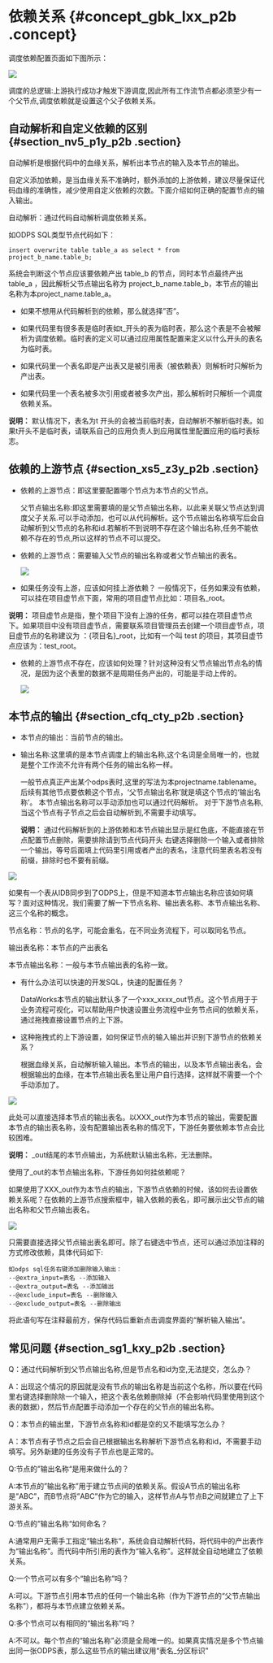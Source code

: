 # 依赖关系 {#concept_gbk_lxx_p2b .concept}

调度依赖配置页面如下图所示：

![](http://static-aliyun-doc.oss-cn-hangzhou.aliyuncs.com/assets/img/16303/15367330157925_zh-CN.png)

调度的总逻辑:上游执行成功才触发下游调度,因此所有工作流节点都必须至少有一个父节点,调度依赖就是设置这个父子依赖关系。

## 自动解析和自定义依赖的区别 {#section_nv5_p1y_p2b .section}

自动解析是根据代码中的血缘关系，解析出本节点的输入及本节点的输出。

自定义添加依赖，是当血缘关系不准确时，额外添加的上游依赖，建议尽量保证代码血缘的准确性，减少使用自定义依赖的次数。下面介绍如何正确的配置节点的输入输出。

自动解析：通过代码自动解析调度依赖关系。

如ODPS SQL类型节点代码如下：

```
insert overwrite table table_a as select * from project_b_name.table_b;
```

系统会判断这个节点应该要依赖产出 table\_b 的节点，同时本节点最终产出 table\_a ，因此解析父节点输出名称为 project\_b\_name.table\_b，本节点的输出名称为本project\_name.table\_a。

-   如果不想用从代码解析到的依赖，那么就选择”否”。

-   如果代码里有很多表是临时表如t\_开头的表为临时表，那么这个表是不会被解析为调度依赖。临时表的定义可以通过应用属性配置来定义以什么开头的表名为临时表。

-   如果代码里一个表名即是产出表又是被引用表（被依赖表）则解析时只解析为产出表。

-   如果代码里一个表名被多次引用或者被多次产出，那么解析时只解析一个调度依赖关系。


**说明：** 默认情况下，表名为t 开头的会被当前临时表，自动解析不解析临时表。如果t开头不是临时表，请联系自己的应用负责人到应用属性里配置应用的临时表标志。

## 依赖的上游节点 {#section_xs5_z3y_p2b .section}

-   依赖的上游节点：即这里要配置哪个节点为本节点的父节点。

    父节点输出名称:即这里需要填的是父节点输出名称，以此来关联父节点达到调度父子关系.可以手动添加，也可以从代码解析。这个节点输出名称填写后会自动解析到父节点的名称和id.若解析不到说明不存在这个输出名称,任务不能依赖不存在的节点,所以这样的节点不可以提交。

-   依赖的上游节点：需要输入父节点的输出名称或者父节点输出的表名。

    ![](http://static-aliyun-doc.oss-cn-hangzhou.aliyuncs.com/assets/img/16303/15367330157926_zh-CN.png)

-   如果任务没有上游，应该如何挂上游依赖？ 一般情况下，任务如果没有依赖，可以挂在项目虚节点下面，常用的项目虚节点比如：项目名\_root。

**说明：** 项目虚节点是指，整个项目下没有上游的任务，都可以挂在项目虚节点下。如果项目中没有项目虚节点，需要联系项目管理员去创建一个项目虚节点，项目虚节点的名称建议为 ：\{项目名\}\_root，比如有一个叫 test 的项目，其项目虚节点应该为：test\_root。

-   依赖的上游节点不存在，应该如何处理？针对这种没有父节点输出节点名的情况，是因为这个表里的数据不是周期任务产出的，可能是手动上传的。

    ![](http://static-aliyun-doc.oss-cn-hangzhou.aliyuncs.com/assets/img/16303/15367330157927_zh-CN.png)


## 本节点的输出 {#section_cfq_cty_p2b .section}

-   本节点的输出：当前节点的输出。
-   输出名称:这里填的是本节点调度上的输出名称,这个名词是全局唯一的，也就是整个工作流不允许有两个任务的输出名称一样。

    一般节点真正产出某个odps表时,这里的写法为本projectname.tablename。后续有其他节点要依赖这个节点，‘父节点输出名称’就是填这个节点的‘输出名称’。 本节点输出名称可以手动添加也可以通过代码解析。 对于下游节点名称,当这个节点有子节点之后会自动解析到,不需要手动填写。

    **说明：** 通过代码解析到的上游依赖和本节点输出显示是红色底，不能直接在节点配置节点删除，需要排除请到节点代码开头 右键选择删除一个输入或者排除一个输出，等号后面填上代码里引用或者产出的表名，注意代码里表名若没有前缀，排除时也不要有前缀。


![](http://static-aliyun-doc.oss-cn-hangzhou.aliyuncs.com/assets/img/16303/15367330157928_zh-CN.png)

如果有一个表从IDB同步到了ODPS上，但是不知道本节点输出名称应该如何填写？面对这种情况，我们需要了解一下节点名称、输出表名称、本节点输出名称、这三个名称的概念。

节点名称：节点的名字，可能会重名，在不同业务流程下，可以取同名节点。

输出表名称：本节点的产出表名

本节点输出名称：一般与本节点输出表的名称一致。

-   有什么办法可以快速的开发SQL，快速的配置任务？

    DataWorks本节点的输出默认多了一个xxx\_xxxx\_out节点。这个节点用于于业务流程可视化，可以帮助用户快速设置业务流程中业务节点间的依赖关系，通过拖拽直接设置节点的上下游。

-   这种拖拽式的上下游设置，如何保证节点的输入输出并识别下游节点的依赖关系？

    根据血缘关系，自动解析输入输出。本节点的输出，以及本节点输出表名，会根据输出的血缘，在本节点输出表名里让用户自行选择，这样就不需要一个个手动添加了。


![](http://static-aliyun-doc.oss-cn-hangzhou.aliyuncs.com/assets/img/16303/15367330157929_zh-CN.png)

此处可以直接选择本节点的输出表名。以XXX\_out作为本节点的输出，需要配置本节点的输出表名称，没有配置输出表名称的情况下，下游任务要依赖本节点会比较困难。

**说明：** \_out结尾的本节点输出，为系统默认输出名称，无法删除。

使用了\_out的本节点输出名称，下游任务如何挂依赖呢？

如果使用了XXX\_out作为本节点的输出，下游节点依赖的时候，该如何去设置依赖关系呢？在依赖的上游节点搜索框中，输入依赖的表名，即可展示出父节点的输出名称和父节点输出表名。

![](http://static-aliyun-doc.oss-cn-hangzhou.aliyuncs.com/assets/img/16303/15367330157930_zh-CN.png)

只需要直接选择父节点输出表名即可。除了右键选中节点，还可以通过添加注释的方式修改依赖，具体代码如下:

```
如odps sql任务右键添加删除输入输出：
--@extra_input=表名 --添加输入
--@extra_output=表名 --添加输出
--@exclude_input=表名 --删除输入
--@exclude_output=表名 --删除输出
```

将此语句写在注释最前方，保存代码后重新点击调度界面的“解析输入输出”。

## 常见问题 {#section_sg1_kxy_p2b .section}

Q：通过代码解析到父节点输出名称,但是节点名和id为空,无法提交，怎么办？

A：出现这个情况的原因就是没有节点的输出名称是当前这个名称，所以要在代码里右键选择删除除一个输入，把这个表名依赖删除掉（不会影响代码里使用到这个表的数据），然后节点配置手动添加一个存在的父节点的输出名称。

Q：本节点的输出里，下游节点名称和id都是空的又不能填写怎么办？

A：本节点有子节点之后会自己根据输出名称解析下游节点名称和id，不需要手动填写。另外新建的任务没有子节点也是正常的。

Q:节点的”输出名称“是用来做什么的？

A:本节点的”输出名称”用于建立节点间的依赖关系。假设A节点的输出名称是”ABC”，而B节点将”ABC”作为它的输入，这样节点A与节点B之间就建立了上下游关系。

Q:节点的”输出名称“如何命名？

A:通常用户无需手工指定“输出名称“，系统会自动解析代码，将代码中的产出表作为“输出名称”。而代码中所引用的表作为“输入名称”。这样就全自动地建立了依赖关系。

Q:一个节点可以有多个“输出名称”吗？

A:可以。下游节点引用本节点的任何一个输出名称（作为下游节点的“父节点输出名称”），都将与本节点建立依赖关系。

Q:多个节点可以有相同的“输出名称”吗？

A:不可以。每个节点的“输出名称”必须是全局唯一的。如果真实情况是多个节点输出同一张ODPS表，那么这些节点的输出建议用“表名\_分区标识”

